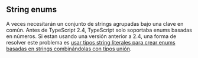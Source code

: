## String enums

A veces necesitarán un conjunto de strings agrupadas bajo una clave en común. Antes de TypeScript 2.4, TypeScript solo soportaba enums basadas en números. Si estan usando una versión anterior a 2.4, una forma de resolver este problema es [usar tipos string literales para crear enums basadas en strings combinándolas con tipos unión](../types/literal-types.md).
